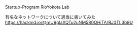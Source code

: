 Startup-Program RioYokota Lab

有名なネットワークについて適当に書いてみた
https://hackmd.io/@mU9gIaXQTu2uNM580QHiTA/BJ0TL3b9U
